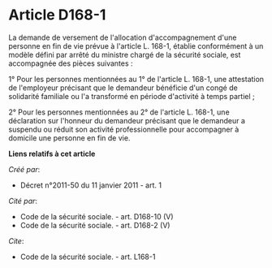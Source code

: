 # Article D168-1

La demande de versement de l'allocation d'accompagnement d'une personne en fin de vie prévue à l'article L. 168-1, établie
conformément à un modèle défini par arrêté du ministre chargé de la sécurité sociale, est accompagnée des pièces suivantes : 

1° Pour les personnes mentionnées au 1° de l'article L. 168-1, une attestation de l'employeur précisant que le demandeur
bénéficie d'un congé de solidarité familiale ou l'a transformé en période d'activité à temps partiel ; 

2° Pour les personnes mentionnées au 2° de l'article L. 168-1, une déclaration sur l'honneur du demandeur précisant que le
demandeur a suspendu ou réduit son activité professionnelle pour accompagner à domicile une personne en fin de vie.

**Liens relatifs à cet article**

_Créé par_:

  - Décret n°2011-50 du 11 janvier 2011 - art. 1

_Cité par_:

  - Code de la sécurité sociale. - art. D168-10 (V)
  - Code de la sécurité sociale. - art. D168-2 (V)

_Cite_:

  - Code de la sécurité sociale. - art. L168-1
